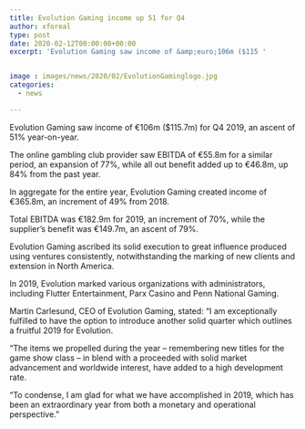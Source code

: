 ```yaml
---
title: Evolution Gaming income up 51 for Q4
author: xforeal 
type: post
date: 2020-02-12T00:00:00+00:00
excerpt: 'Evolution Gaming saw income of &amp;euro;106m ($115 '


image : images/news/2020/02/EvolutionGaminglogo.jpg
categories:
  - news

---
```

Evolution Gaming saw income of &euro;106m ($115.7m) for Q4 2019, an ascent of 51&percnt; year-on-year.

The online gambling club provider saw EBITDA of &euro;55.8m for a similar period, an expansion of 77&percnt;, while all out benefit added up to &euro;46.8m, up 84&percnt; from the past year.

In aggregate for the entire year, Evolution Gaming created income of &euro;365.8m, an increment of 49&percnt; from 2018.

Total EBITDA was &euro;182.9m for 2019, an increment of 70&percnt;, while the supplier&rsquo;s benefit was &euro;149.7m, an ascent of 79&percnt;.

Evolution Gaming ascribed its solid execution to great influence produced using ventures consistently, notwithstanding the marking of new clients and extension in North America.

In 2019, Evolution marked various organizations with administrators, including Flutter Entertainment, Parx Casino and Penn National Gaming.

Martin Carlesund, CEO of Evolution Gaming, stated: &ldquo;I am exceptionally fulfilled to have the option to introduce another solid quarter which outlines a fruitful 2019 for Evolution.

&ldquo;The items we propelled during the year &ndash; remembering new titles for the game show class &ndash; in blend with a proceeded with solid market advancement and worldwide interest, have added to a high development rate.

&ldquo;To condense, I am glad for what we have accomplished in 2019, which has been an extraordinary year from both a monetary and operational perspective.&rdquo;